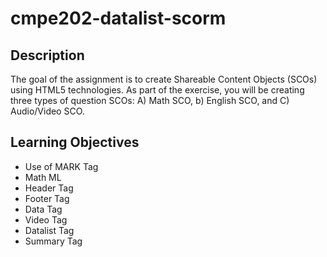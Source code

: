 # cmpe202-datalist-scorm

## Description
The goal of the assignment is to create Shareable Content Objects (SCOs) using HTML5 technologies. As part of the exercise, you will be creating three types of question SCOs: A) Math SCO, b) English SCO, and C) Audio/Video SCO.

## Learning Objectives

  * Use of MARK Tag
  * Math ML
  * Header Tag
  * Footer Tag
  * Data Tag
  * Video Tag
  * Datalist Tag
  * Summary Tag
